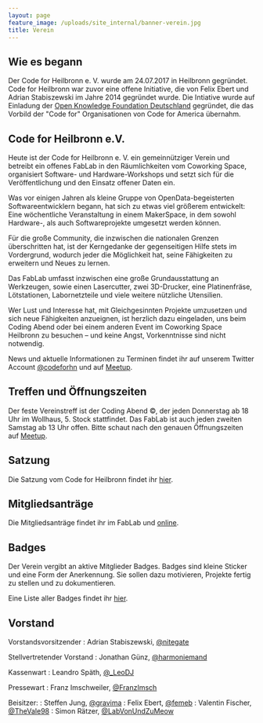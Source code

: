 ```yaml
---
layout: page
feature_image: /uploads/site_internal/banner-verein.jpg
title: Verein
---
```


## Wie es begann

Der Code for Heilbronn e. V. wurde am 24.07.2017 in Heilbronn gegründet. Code
for Heilbronn war zuvor eine offene Initiative, die von Felix Ebert
und Adrian Stabiszewski im Jahre 2014 gegründet wurde. Die Intiative wurde
auf Einladung der [Open Knowledge Foundation Deutschland](https://oknf.de)
gegründet, die das Vorbild der "Code for" Organisationen von Code for America
übernahm.

## Code for Heilbronn e.V.
Heute ist der Code for Heilbronn e. V. ein gemeinnütziger Verein
und betreibt ein offenes FabLab in den Räumlichkeiten
vom Coworking Space, organisiert Software- und Hardware-Workshops und setzt sich
für die Veröffentlichung und den Einsatz offener Daten ein.

Was vor einigen Jahren als kleine Gruppe von OpenData-begeisterten Softwareentwicklern begann,
hat sich zu etwas viel größerem entwickelt: Eine wöchentliche Veranstaltung in einem MakerSpace,
in dem sowohl Hardware-, als auch Softwareprojekte umgesetzt werden können.

Für die große Community, die inzwischen die nationalen Grenzen überschritten hat,
ist der Kerngedanke der gegenseitigen Hilfe stets im Vordergrund, wodurch jeder die Möglichkeit hat,
seine Fähigkeiten zu erweitern und Neues zu lernen.

Das FabLab umfasst inzwischen eine große Grundausstattung an Werkzeugen,
sowie einen Lasercutter, zwei 3D-Drucker, eine Platinenfräse, Lötstationen, Labornetzteile und viele weitere
nützliche Utensilien.

Wer Lust und Interesse hat, mit Gleichgesinnten Projekte umzusetzen und sich neue Fähigkeiten anzueignen,
ist herzlich dazu eingeladen, uns beim Coding Abend oder bei einem anderen Event im Coworking Space Heilbronn zu besuchen –
und keine Angst, Vorkenntnisse sind nicht notwendig.

News und aktuelle Informationen zu Terminen findet ihr auf unserem Twitter Account
[@codeforhn](https://twitter.com/codeforhn) und auf [Meetup](https://meetup.com/codeforhn/).

## Treffen und Öffnungszeiten

Der feste Vereinstreff ist der Coding Abend &copy;, der jeden Donnerstag ab
18 Uhr im Wollhaus, 5. Stock stattfindet.
Das FabLab ist auch jeden zweiten Samstag ab 13 Uhr offen. Bitte schaut
nach den genauen Öffnungszeiten auf [Meetup](https://meetup.com/codeforhn/).

## Satzung

Die Satzung vom Code for Heilbronn findet ihr [hier](satzung.html).

## Mitgliedsanträge

Die Mitgliedsanträge findet ihr im FabLab und [online](/uploads/Mitgliedsantrag.pdf).

## Badges

Der Verein vergibt an aktive Mitglieder Badges. Badges sind kleine Sticker und
eine Form der Anerkennung. Sie sollen dazu motivieren, Projekte fertig zu stellen und zu dokumentieren.

Eine Liste aller Badges findet ihr [hier](badges.html).

## Vorstand

Vorstandsvorsitzender
: Adrian Stabiszewski, [@nitegate](https://twitter.com/nitegate)

Stellvertretender Vorstand
: Jonathan Günz, [@harmoniemand](https://twitter.com/harmoniemand)

Kassenwart
: Leandro Späth, [@_LeoDJ](https://twitter.com/_LeoDJ)

Pressewart
: Franz Imschweiler, [@FranzImsch](https://twitter.com/FranzImsch)

Beisitzer:
: Steffen Jung, [@gravima](https://twitter.com/gravima)
: Felix Ebert, [@femeb](https://twitter.com/femeb)
: Valentin Fischer, [@TheVale98](https://twitter.com/TheVale98)
: Simon Rätzer, [@LabVonUndZuMeow](https://twitter.com/LabVonUndZuMeow)
